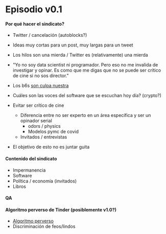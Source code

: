 # Episodio v0.1

#### Por qué hacer el sindicato?

- Twitter / cancelación (autoblocks?)
- Ideas muy cortas para un post, muy largas para un tweet
- Los hilos son una mierda / Twitter es (relativamente) una mierda
- "Yo no soy data scientist ni programador. Pero eso no me invalida de investigar y opinar. Es como que me digas que no se puede ser crítico de cine si no sos director."
- Los b6s [son culpa nuestra](https://twitter.com/fernandezpablo/status/1485350531933609991)
- Cuáles son las voces del software que se escuchan hoy día? (crypto?)

- Evitar ser crítico de cine

  - Diferencia entre no ser experto en un área específica y ser un opinador serial
    - odors / physics
    - Modelos pymc de covid
  - Invitados / entrevistas

- El objetivo de esto no es juntar guita

#### Contenido del sindicato

- Impermanencia
- Software
- Política / economía (invitados)
- Libros

#### QA

#### Algoritmo perverso de Tinder (posiblemente v1.0?)

- [Algoritmo perverso](https://twitter.com/gustygodoy/status/1484983347130552326)
- Discriminación de feos/lindos
